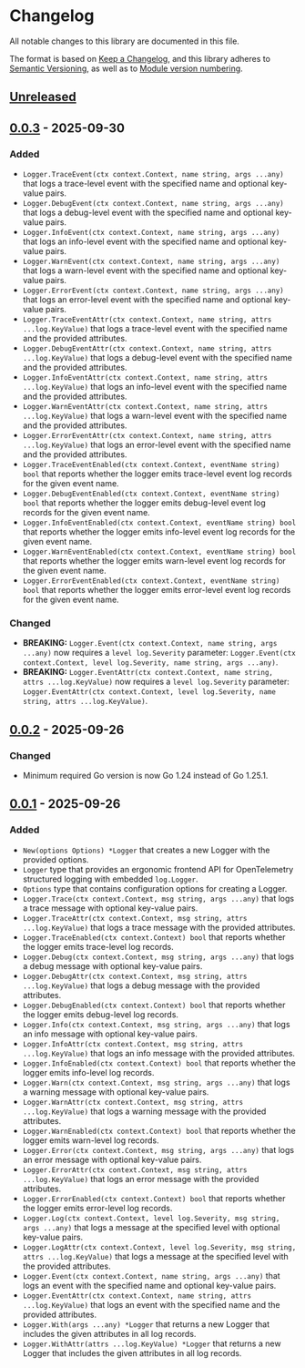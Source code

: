 # Changelog

All notable changes to this library are documented in this file.

The format is based on [Keep a Changelog](https://keepachangelog.com/en/1.1.0/),
and this library adheres to [Semantic Versioning](https://semver.org/spec/v2.0.0.html),
as well as to [Module version numbering](https://go.dev/doc/modules/version-numbers).

## [Unreleased](https://github.com/pellared/olog/compare/v0.0.3...HEAD)

## [0.0.3](https://github.com/pellared/olog/releases/tag/v0.0.3) - 2025-09-30

### Added

- `Logger.TraceEvent(ctx context.Context, name string, args ...any)` that logs a trace-level event with the specified name and optional key-value pairs.
- `Logger.DebugEvent(ctx context.Context, name string, args ...any)` that logs a debug-level event with the specified name and optional key-value pairs.
- `Logger.InfoEvent(ctx context.Context, name string, args ...any)` that logs an info-level event with the specified name and optional key-value pairs.
- `Logger.WarnEvent(ctx context.Context, name string, args ...any)` that logs a warn-level event with the specified name and optional key-value pairs.
- `Logger.ErrorEvent(ctx context.Context, name string, args ...any)` that logs an error-level event with the specified name and optional key-value pairs.
- `Logger.TraceEventAttr(ctx context.Context, name string, attrs ...log.KeyValue)` that logs a trace-level event with the specified name and the provided attributes.
- `Logger.DebugEventAttr(ctx context.Context, name string, attrs ...log.KeyValue)` that logs a debug-level event with the specified name and the provided attributes.
- `Logger.InfoEventAttr(ctx context.Context, name string, attrs ...log.KeyValue)` that logs an info-level event with the specified name and the provided attributes.
- `Logger.WarnEventAttr(ctx context.Context, name string, attrs ...log.KeyValue)` that logs a warn-level event with the specified name and the provided attributes.
- `Logger.ErrorEventAttr(ctx context.Context, name string, attrs ...log.KeyValue)` that logs an error-level event with the specified name and the provided attributes.
- `Logger.TraceEventEnabled(ctx context.Context, eventName string) bool` that reports whether the logger emits trace-level event log records for the given event name.
- `Logger.DebugEventEnabled(ctx context.Context, eventName string) bool` that reports whether the logger emits debug-level event log records for the given event name.
- `Logger.InfoEventEnabled(ctx context.Context, eventName string) bool` that reports whether the logger emits info-level event log records for the given event name.
- `Logger.WarnEventEnabled(ctx context.Context, eventName string) bool` that reports whether the logger emits warn-level event log records for the given event name.
- `Logger.ErrorEventEnabled(ctx context.Context, eventName string) bool` that reports whether the logger emits error-level event log records for the given event name.

### Changed

- **BREAKING:** `Logger.Event(ctx context.Context, name string, args ...any)` now requires a `level log.Severity` parameter: `Logger.Event(ctx context.Context, level log.Severity, name string, args ...any)`.
- **BREAKING:** `Logger.EventAttr(ctx context.Context, name string, attrs ...log.KeyValue)` now requires a `level log.Severity` parameter: `Logger.EventAttr(ctx context.Context, level log.Severity, name string, attrs ...log.KeyValue)`.

## [0.0.2](https://github.com/pellared/olog/releases/tag/v0.0.2) - 2025-09-26

### Changed

- Minimum required Go version is now Go 1.24 instead of Go 1.25.1.

## [0.0.1](https://github.com/pellared/olog/releases/tag/v0.0.1) - 2025-09-26

### Added

- `New(options Options) *Logger` that creates a new Logger with the provided options.
- `Logger` type that provides an ergonomic frontend API for OpenTelemetry structured logging with embedded `log.Logger`.
- `Options` type that contains configuration options for creating a Logger.
- `Logger.Trace(ctx context.Context, msg string, args ...any)` that logs a trace message with optional key-value pairs.
- `Logger.TraceAttr(ctx context.Context, msg string, attrs ...log.KeyValue)` that logs a trace message with the provided attributes.
- `Logger.TraceEnabled(ctx context.Context) bool` that reports whether the logger emits trace-level log records.
- `Logger.Debug(ctx context.Context, msg string, args ...any)` that logs a debug message with optional key-value pairs.
- `Logger.DebugAttr(ctx context.Context, msg string, attrs ...log.KeyValue)` that logs a debug message with the provided attributes.
- `Logger.DebugEnabled(ctx context.Context) bool` that reports whether the logger emits debug-level log records.
- `Logger.Info(ctx context.Context, msg string, args ...any)` that logs an info message with optional key-value pairs.
- `Logger.InfoAttr(ctx context.Context, msg string, attrs ...log.KeyValue)` that logs an info message with the provided attributes.
- `Logger.InfoEnabled(ctx context.Context) bool` that reports whether the logger emits info-level log records.
- `Logger.Warn(ctx context.Context, msg string, args ...any)` that logs a warning message with optional key-value pairs.
- `Logger.WarnAttr(ctx context.Context, msg string, attrs ...log.KeyValue)` that logs a warning message with the provided attributes.
- `Logger.WarnEnabled(ctx context.Context) bool` that reports whether the logger emits warn-level log records.
- `Logger.Error(ctx context.Context, msg string, args ...any)` that logs an error message with optional key-value pairs.
- `Logger.ErrorAttr(ctx context.Context, msg string, attrs ...log.KeyValue)` that logs an error message with the provided attributes.
- `Logger.ErrorEnabled(ctx context.Context) bool` that reports whether the logger emits error-level log records.
- `Logger.Log(ctx context.Context, level log.Severity, msg string, args ...any)` that logs a message at the specified level with optional key-value pairs.
- `Logger.LogAttr(ctx context.Context, level log.Severity, msg string, attrs ...log.KeyValue)` that logs a message at the specified level with the provided attributes.
- `Logger.Event(ctx context.Context, name string, args ...any)` that logs an event with the specified name and optional key-value pairs.
- `Logger.EventAttr(ctx context.Context, name string, attrs ...log.KeyValue)` that logs an event with the specified name and the provided attributes.
- `Logger.With(args ...any) *Logger` that returns a new Logger that includes the given attributes in all log records.
- `Logger.WithAttr(attrs ...log.KeyValue) *Logger` that returns a new Logger that includes the given attributes in all log records.

<!-- markdownlint-configure-file
{
  "MD024": {
    "siblings_only": true
  }
}
-->
